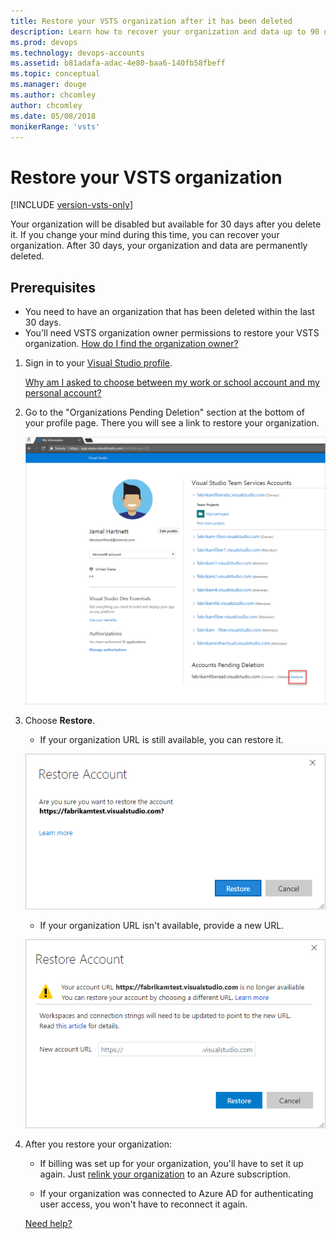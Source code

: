 ```yaml
---
title: Restore your VSTS organization after it has been deleted
description: Learn how to recover your organization and data up to 90 days after it has been deleted, performed with organization owner permissions
ms.prod: devops
ms.technology: devops-accounts
ms.assetid: b81adafa-adac-4e80-baa6-140fb58fbeff
ms.topic: conceptual
ms.manager: douge
ms.author: chcomley
author: chcomley
ms.date: 05/08/2018
monikerRange: 'vsts'
---
```


# Restore your VSTS organization

[!INCLUDE [version-vsts-only](../../_shared/version-vsts-only.md)]

Your organization will be disabled but available for 30 days after you delete it.
If you change your mind during this time, you can recover your organization.
After 30 days, your organization and data are permanently deleted.

## Prerequisites

* You need to have an organization that has been deleted within the last 30 days.
* You'll need VSTS organization owner permissions to restore your VSTS organization. [How do I find the organization owner?](faq-delete-restore-vsts-organization.md#find-owner)

1.	Sign in to your [Visual Studio profile](https://app.vsaex.visualstudio.com/profile/view).

	[Why am I asked to choose between my work or school account and my personal account?](faq-delete-restore-vsts-organization.md#ChooseOrgAcctMSAcct)

2.  Go to the "Organizations Pending Deletion" section at the bottom of your profile page. There you will see a link to restore your organization.

    ![Restore your deleted organization](_img/delete-organization/restore-organization.png)

3. Choose **Restore**.

	*	If your organization URL is still available, you can restore it.

    ![Confirm restoring your organization](_img/delete-organization/restore-confirm.png)

	*	If your organization URL isn't available, provide a new URL.

      ![Rename your deleted organization](_img/delete-organization/rename-deleted-organization.png)

4.  After you restore your organization:

    *	If billing was set up for your organization, you'll have to set it up again. Just [relink your organization](../billing/set-up-billing-for-your-organization-vs.md) to an Azure subscription.

    *   If your organization was connected to Azure AD for authenticating user access, you won't have to reconnect it again.

    [Need help?](faq-delete-restore-vsts-organization.md#get-support)


